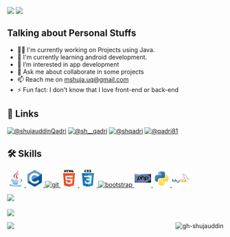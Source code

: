 <img src="https://capsule-render.vercel.app/api?type=waving&color=gradient&customColorList=0,2,2,5,30&&height=300&section=header&text=Hey,%20I'm%20Shujauddin%20Qadri!%20👋&animation=fadeIn&fontSize=50&desc=Learning%20Android%20Development&fontAlignY=40" />
<img src="https://visitor-badge-reloaded.herokuapp.com/badge?&page_id=gh-shujauddin&text=Visits&style=for-the-badge&logo=github" />



## Talking about Personal Stuffs


- 👩‍💻 I'm currently working on Projects using Java.
- 🧠 I'm currently learning android development.
- 👀 I’m interested in app development
- 💬 Ask me about collaborate in some projects
- 📫 Reach me on mshuja.uq@gmail.com
- ⚡️ Fun fact: I don't know that I love front-end or back-end 


## 🔗 Links


<p align="left">
<a href="https://codepen.io/shujauddinQadri" target="blank">
<img align="center" src="https://raw.githubusercontent.com/rahuldkjain/github-profile-readme-generator/master/src/images/icons/Social/codepen.svg" alt="@shujauddinQadri" height="30" width="40" /></a>
<a href="https://www.twitter.com/sh__qadri/" target="blank">
<img align="center" src="https://raw.githubusercontent.com/rahuldkjain/github-profile-readme-generator/master/src/images/icons/Social/twitter.svg" alt="@sh__qadri" height="30" width="40" /></a>
<a href="https://www.linkedin.com/in/shqadri/" target="blank">
<img align="center" src="https://raw.githubusercontent.com/rahuldkjain/github-profile-readme-generator/master/src/images/icons/Social/linked-in-alt.svg" alt="@shqadri" height="30" width="40" /></a>
<a href="https://leetcode.com/qadri81/" target="blank">
<img align="center" src="https://leetcode.com/_next/static/images/logo-dark-c96c407d175e36c81e236fcfdd682a0b.png" alt="@qadri81" height="30" width="40" /></a>
</p>

## 🛠 Skills


<a href="https://www.java.com" target="_blank" rel="noreferrer"> <img src="https://raw.githubusercontent.com/devicons/devicon/master/icons/java/java-original.svg" alt="java" width="40" height="40"/> </a>
<a href="https://www.cprogramming.com/" target="_blank" rel="noreferrer"> 
<img src="https://raw.githubusercontent.com/devicons/devicon/master/icons/c/c-original.svg" alt="c" width="40" height="40"/> </a> 
<a href="https://git-scm.com/" target="_blank" rel="noreferrer">
<img src="https://www.vectorlogo.zone/logos/git-scm/git-scm-icon.svg" alt="git" width="40" height="40"/> </a> 
<a href="https://www.w3.org/html/" target="_blank" rel="noreferrer"> 
<img src="https://raw.githubusercontent.com/devicons/devicon/master/icons/html5/html5-original-wordmark.svg" alt="html5" width="40" height="40"/> </a> 
<a href="https://www.w3schools.com/css/" target="_blank" rel="noreferrer"> 
<img src="https://raw.githubusercontent.com/devicons/devicon/master/icons/css3/css3-original-wordmark.svg" alt="css3" width="40" height="40"/> </a> 
<a href="https://www.getbootstrap.com/" target="_blank" rel="noreferrer"> 
<img src="https://getbootstrap.com/docs/5.2/assets/brand/bootstrap-logo-shadow.png" alt="bootstrap" width="40" height="40"/> </a>
<a href="https://www.php.net" target="_blank" rel="noreferrer">
<img src="https://raw.githubusercontent.com/devicons/devicon/master/icons/php/php-original.svg" alt="php" width="40" height="40"/> </a> 
<a href="https://www.python.org" target="_blank" rel="noreferrer">
<img src="https://raw.githubusercontent.com/devicons/devicon/master/icons/python/python-original.svg" alt="python" width="40" height="40"/> </a> 
<a href="https://www.mysql.com/" target="_blank" rel="noreferrer"> 
<img src="https://raw.githubusercontent.com/devicons/devicon/master/icons/mysql/mysql-original-wordmark.svg" alt="mysql" width="40" height="40"/> </a>




<!-- <p><img align="left" height="180em" src="https://github-readme-stats.vercel.app/api?username=gh-shujauddin&show_icons=true&hide_border=true&&count_private=true&include_all_commits=true" /></p>
<p><img align="right" height="180em" src="https://github-readme-streak-stats.herokuapp.com/?user=gh-shujauddin&" alt="ShujauddinQadri" /></p>
 -->
<p><img src="https://github-readme-stats.vercel.app/api/top-langs/?username=gh-shujauddin&langs_count=8&theme=react"></p>


<div height="180em">
<p><img align="center" height="180em" src="https://github-readme-stats.vercel.app/api?username=gh-shujauddin&show_icons=true&theme=react" /></p>
<p><img align="right" height="180em" src="https://github-readme-streak-stats.herokuapp.com/?user=gh-shujauddin&theme=react" alt="gh-shujauddin" /> </p> 
<div>
 
 
<div><img src="https://activity-graph.herokuapp.com/graph?username=gh-shujauddin&theme=react-dark&count_private=true"></div>
<!--START_SECTION:waka-->
<!--END_SECTION:waka-->
